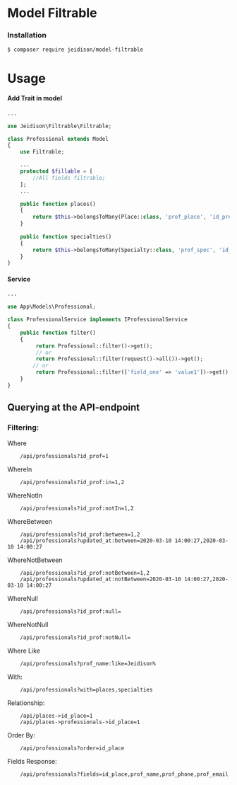 # Model Filtrable

### Installation

```bash
$ composer require jeidison/model-filtrable
```
# Usage

#### Add Trait in model


```php
...

use Jeidison\Filtrable\Filtrable;

class Professional extends Model
{
    use Filtrable;

    ...
    protected $fillable = [
        //All fields filtrable;
    ];
    ...

    public function places()
    {
        return $this->belongsToMany(Place::class, 'prof_place', 'id_prof', 'id_place');
    }
    
    public function specialties()
    {
        return $this->belongsToMany(Specialty::class, 'prof_spec', 'id_prof', 'id_spec');
    }
}
```

#### Service

```php
...

use App\Models\Professional;

class ProfessionalService implements IProfessionalService
{
    public function filter()
    {
         return Professional::filter()->get();
         // or
         return Professional::filter(request()->all())->get(); 
        // or
         return Professional::filter(['field_one' => 'value1'])->get();     
    }
}
```

## Querying at the API-endpoint

### Filtering:

Where
```
    /api/professionals?id_prof=1
```

WhereIn
```
    /api/professionals?id_prof:in=1,2
```

WhereNotIn
```
    /api/professionals?id_prof:notIn=1,2
```

WhereBetween
```
    /api/professionals?id_prof:between=1,2
    /api/professionals?updated_at:between=2020-03-10 14:00:27,2020-03-10 14:00:27
```

WhereNotBetween
```
    /api/professionals?id_prof:notBetween=1,2
    /api/professionals?updated_at:notBetween=2020-03-10 14:00:27,2020-03-10 14:00:27
```

WhereNull
```
    /api/professionals?id_prof:null=
```

WhereNotNull
```
    /api/professionals?id_prof:notNull=
```

Where Like
```
    /api/professionals?prof_name:like=Jeidison%
```

With:
```
    /api/professionals?with=places,specialties
```

Relationship:
```
    /api/places->id_place=1
    /api/places->professionals->id_place=1
```

Order By:
```
    /api/professionals?order=id_place
```

Fields Response:
```
    /api/professionals?fields=id_place,prof_name,prof_phone,prof_email
```

